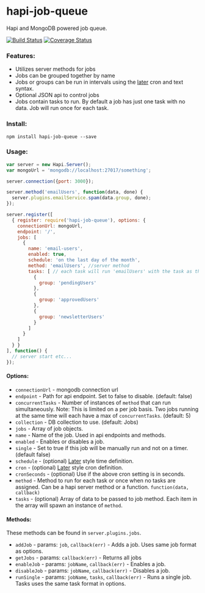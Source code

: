 # hapi-job-queue
Hapi and MongoDB powered job queue.

[![Build Status](https://travis-ci.org/dawnerd/hapi-job-queue.svg?branch=master)](https://travis-ci.org/dawnerd/hapi-job-queue)
[![Coverage Status](https://coveralls.io/repos/dawnerd/hapi-job-queue/badge.svg?branch=master)](https://coveralls.io/r/dawnerd/hapi-job-queue?branch=master)


### Features:

 - Utilizes server methods for jobs
 - Jobs can be grouped together by name
 - Jobs or groups can be run in intervals using the [later](http://bunkat.github.io/later/parsers.html#cron) cron and text syntax.
 - Optional JSON api to control jobs
 - Jobs contain tasks to run. By default a job has just one task with no data. Job will run once for each task.

### Install:

```
npm install hapi-job-queue --save
```

### Usage:

```js
var server = new Hapi.Server();
var mongoUrl = 'mongodb://localhost:27017/something';

server.connection({port: 3000});

server.method('emailUsers', function(data, done) {
  server.plugins.emailService.spam(data.group, done);
});

server.register([
  { register: require('hapi-job-queue'), options: {
    connectionUrl: mongoUrl,
    endpoint: '/',
    jobs: [
      {
        name: 'email-users',
        enabled: true,
        schedule: 'on the last day of the month',
        method: 'emailUsers', //server method
        tasks: [ // each task will run 'emailUsers' with the task as the data property
          {
            group: 'pendingUsers'
          },
          {
            group: 'approvedUsers'
          },
          {
            group: 'newsletterUsers'
          }
        ]
      }
    ]
  } }
], function() {
  // server start etc...
});
```

#### Options:

 - `connectionUrl` - mongodb connection url
 - `endpoint` - Path for api endpoint. Set to false to disable. (default: false)
 - `concurrentTasks` - Number of instances of `method` that can run simultaneously. Note: This is limited on a per job basis. Two jobs running at the same time will each have a max of `concurrentTasks`. (default: 5)
 - `collection` - DB collection to use. (default: Jobs)
 - `jobs` - Array of job objects.
  - `name` - Name of the job. Used in api endpoints and methods.
  - `enabled` - Enables or disables a job.
  - `single` - Set to true if this job will be manually run and not on a timer. (default false)
  - `schedule` - (optional) [Later](http://bunkat.github.io/later/parsers.html) style time definition.
  - `cron` - (optional) [Later](http://bunkat.github.io/later/parsers.html) style cron definition.
  - `cronSeconds` - (optional) Use if the above cron setting is in seconds.
  - `method` - Method to run for each task or once when no tasks are assigned. Can be a hapi server method or a function. `function(data, callback)`
  - `tasks` - (optional) Array of data to be passed to job method. Each item in the array will spawn an instance of `method`.

#### Methods:

These methods can be found in `server.plugins.jobs`.

 - `addJob` - params: `job`, `callback(err)` - Adds a job. Uses same job format as options.
 - `getJobs` - params: `callback(err)` - Returns all jobs
 - `enableJob` - params: `jobName`, `callback(err)` - Enables a job.
 - `disableJob` - params: `jobName`, `callback(err)` - Disables a job.
 - `runSingle` - params: `jobName`, `tasks`, `callback(err)` - Runs a single job. Tasks uses the same task format in options.
